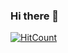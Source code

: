 ### Hi there 👋
[![HitCount](http://hits.dwyl.com/StevenGuo42/{project}.svg)](http://hits.dwyl.com/StevenGuo42/{project})

<!--
**StevenGuo42/StevenGuo42** is a ✨ _special_ ✨ repository because its `README.md` (this file) appears on your GitHub profile.

Here are some ideas to get you started:

- 🔭 I’m currently working on ...
- 🌱 I’m currently learning ...
- 👯 I’m looking to collaborate on ...
- 🤔 I’m looking for help with ...
- 💬 Ask me about ...
- 📫 How to reach me: ...
- 😄 Pronouns: ...
- ⚡ Fun fact: ...
-->
